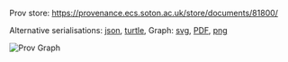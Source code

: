 
Prov store: https://provenance.ecs.soton.ac.uk/store/documents/81800/

Alternative serialisations: [json](https://provenance.ecs.soton.ac.uk/store/documents/81800.json), [turtle](https://provenance.ecs.soton.ac.uk/store/documents/81800.ttl),
Graph: [svg](https://provenance.ecs.soton.ac.uk/store/documents/81800.svg), [PDF](https://provenance.ecs.soton.ac.uk/store/documents/81800.pdf), [png](https://provenance.ecs.soton.ac.uk/store/documents/81800.png)

![Prov Graph](https://provenance.ecs.soton.ac.uk/store/documents/81800.png)

        